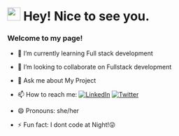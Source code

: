 <h1><img src="https://emojis.slackmojis.com/emojis/images/1531849430/4246/blob-sunglasses.gif?1531849430" width="30"/> Hey! Nice to see you.</h1>
<h3>Welcome to my page!</h3>

- 🌱 I’m currently learning Full stack development
- 👯 I’m looking to collaborate on Fullstack development
- 💬 Ask me about My Project 

- 📫 How to reach me:   <a href="https://www.linkedin.com/in/rekha-kumari-905a60164/" target="_blank"><img alt="LinkedIn" src="https://img.shields.io/badge/linkedin-%230077B5.svg?&style=for-the-badge&logo=linkedin&logoColor=white" /></a>  [![Twitter](https://img.shields.io/badge/Twitter-1DA1F2?style=for-the-badge&logo=twitter&logoColor=white)](https://twitter.com/RekhaKu7)
  
- 😄 Pronouns: she/her
- ⚡ Fun fact: I dont code at Night!😜              

